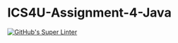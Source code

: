 # ICS4U-Assignment-4-Java

[![GitHub's Super Linter](https://github.com/jakobdubeau/ICS4U-Assignment-4-Java/workflows/GitHub's%20Super%20Linter/badge.svg)](https://github.com/jakobdubeau/ICS4U-Assignment-4-Java/actions)
